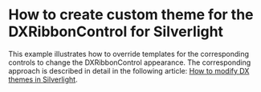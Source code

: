 # How to create custom theme for the DXRibbonControl for Silverlight


<p>This example illustrates how to override templates for the corresponding controls to change the DXRibbonControl appearance. The corresponding approach is described in detail in the following article: <a href="https://www.devexpress.com/Support/Center/p/ka18642">How to modify DX themes in Silverlight</a>.</p>

<br/>


